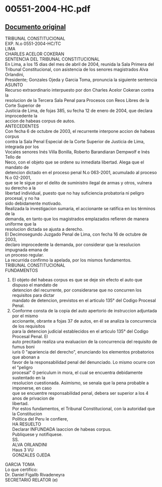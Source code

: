 
00551-2004-HC.pdf
=================
  
[Documento original](https://tc.gob.pe/jurisprudencia/2004/00551-2004-HC.pdf)  
---  
TRIBUNAL CONSTITUCIONAL  
EXP. N.o 0551-2004-HC/TC  
LIMA  
CHARLES ACELOR COKERAN  
SENTENCIA DEL TRIBUNAL CONSTITUCIONAL  
En Lima, a los 15 dias del mes de abril de 2004, reunida la Sala Primera del  
Tribunal Constitucional, con asistencia de los senores magistrados Alva Orlandini,  
Presidente; Gonzales Ojeda y Garcia Toma, pronuncia la siguiente sentencia  
ASUNTO  
Recurso extraordinario interpuesto por don Charles Acelor Cokeran contra la  
resolucion de la Tercera Sala Penal para Procesos con Reos Libres de la Corte Superior de  
Justicia de Lima, de fojas 385, su fecha 12 de enero de 2004, que declara improcedente la  
accion de habeas corpus de autos.  
ANTECEDENTES  
Con fecha 6 de octubre de 2003, el recurrente interpone accion de habeas corpus  
contra la Sala Penal Especial de la Corte Superior de Justicia de Lima, integrada por los  
Vocales senores Inés Villa Bonilla, Roberto Barandiaran Dempwolf e Inés Tello de  
Neco, con el objeto que se ordene su inmediata libertad. Alega que el mandato de  
detencion dictado en el proceso penal N.o 063-2001, acumulado al proceso N.o 02-2001,  
que se le sigue por el delito de suministro ilegal de armas y otros, vulnera su derecho a la  
libertad individual, puesto que no hay suficiencia probatoria ni peligro procesal, y no ha  
sido debidamente motivado.  
Realizada la investigacion sumaria, el accionante se ratifica en los términos de la  
demanda, en tanto que los magistrados emplazados refieren de manera uniforme que la  
resolucion dictada se ajusta a derecho.  
El Decimosegundo Juzgado Penal de Lima, con fecha 16 de octubre de 2003,  
declaro improcedente la demanda, por considerar que la resolucion impugnada emana de  
un proceso regular.  
La recurrida confirmo la apelada, por los mismos fundamentos.  
TRIBUNAL CONSTITUCIONAL  
FUNDAMENTOS  
1. El objeto del habeas corpus es que se deje sin efecto el auto que dispuso el mandato de  
detencion del recurrente, por considerarse que no concurren los requisitos para dictar  
mandato de detencion, previstos en el articulo 135° del Codigo Procesal Penal.  
2. Conforme consta de la copia del auto apertorio de instruccion adjuntada por el mismo  
accionante, obrante a fojas 37 de autos, en él se analiza la concurrencia de los requisitos  
para la detencion judicial establecidos en el articulo 135° del Codigo Procesal Penal. El  
auto precitado realiza una evaluacion de la concurrencia del requisito de fumus boni  
iuris 0 "apariencia del derecho", enunciando los elementos probatorios que abonan a  
favor de la responsabilidad penal del denunciado. Lo mismo ocurre con el "peligro  
procesal" 0 periculum in mora, el cual se encuentra debidamente sustentado en la  
resolucion cuestionada. Asimismo, se senala que la pena probable a imponerse, en caso  
que se encuentre responsabilidad penal, debera ser superior a los 4 anos de privacion de  
libertad.  
Por estos fundamentos, el Tribunal Constitucional, con la autoridad que la Constitucion  
Politica del Peru le confiere,  
HA RESUELTO  
Declarar INFUNDADA laaccion de habeas corpus.  
Publiquese y notifiquese.  
SS.  
ALVA ORLANDINI  
Haus  3 VU  
GONZALES OJEDA  
  
GARCIA TOMA  
Lo que certifico:  
Dr. Daniel Figallb Rivadeneyra  
SECRETARIO RELATOR (e)